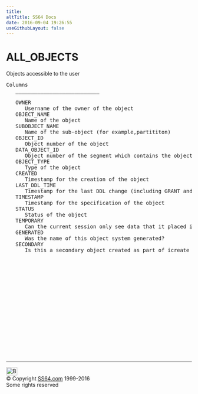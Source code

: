```yaml
---
title:
altTitle: SS64 Docs
date: 2016-09-04 19:26:55
useGithubLayout: false
---
```

<!-- #BeginLibraryItem "/Library/head_orad.lbi" --><!-- #EndLibraryItem --><h1>ALL_OBJECTS </h1><p> Objects accessible to the user </p> 
 
<pre>Columns
   ___________________________
 
   OWNER
      Username of the owner of the object
   OBJECT_NAME
      Name of the object
   SUBOBJECT_NAME
      Name of the sub-object (for example,partititon)
   OBJECT_ID
      Object number of the object
   DATA_OBJECT_ID
      Object number of the segment which contains the object
   OBJECT_TYPE
      Type of the object
   CREATED
      Timestamp for the creation of the object
   LAST_DDL_TIME
      Timestamp for the last DDL change (including GRANT and REVOKE) to the object
   TIMESTAMP
      Timestamp for the specification of the object
   STATUS
      Status of the object
   TEMPORARY
      Can the current session only see data that it placed in this object itself?
   GENERATED
      Was the name of this object system generated?
   SECONDARY
      Is this a secondary object created as part of icreate for domain indexes?

</pre><!-- #BeginLibraryItem "/Library/foot_orad.lbi" --><p>
<!-- oracle-footer -->
<ins class="adsbygoogle" style="display:inline-block;width:300px;height:250px" data-ad-client="ca-pub-6140977852749469" data-ad-slot="4275490898"></ins>
<script>
(adsbygoogle = window.adsbygoogle || []).push({});
</script></p>
<hr>
<div id="bl" class="footer"><a href="ALL_OBJECTS.html#"><img src="../images/top.png" width="30" height="22" alt="Back to the Top"></a></div>
<div id="br" class="footer, tagline">© Copyright <a href="../index.html">SS64.com</a> 1999-2016<br>
Some rights reserved</div>
<!-- #EndLibraryItem -->


